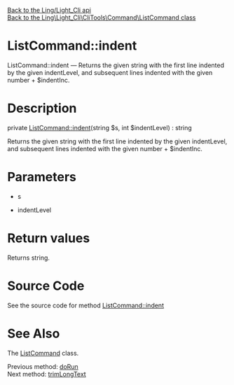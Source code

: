 [Back to the Ling/Light_Cli api](https://github.com/lingtalfi/Light_Cli/blob/master/doc/api/Ling/Light_Cli.md)<br>
[Back to the Ling\Light_Cli\CliTools\Command\ListCommand class](https://github.com/lingtalfi/Light_Cli/blob/master/doc/api/Ling/Light_Cli/CliTools/Command/ListCommand.md)


ListCommand::indent
================



ListCommand::indent — Returns the given string with the first line indented by the given indentLevel, and subsequent lines indented with the given number + $indentInc.




Description
================


private [ListCommand::indent](https://github.com/lingtalfi/Light_Cli/blob/master/doc/api/Ling/Light_Cli/CliTools/Command/ListCommand/indent.md)(string $s, int $indentLevel) : string




Returns the given string with the first line indented by the given indentLevel, and subsequent lines indented with the given number + $indentInc.




Parameters
================


- s

    

- indentLevel

    


Return values
================

Returns string.








Source Code
===========
See the source code for method [ListCommand::indent](https://github.com/lingtalfi/Light_Cli/blob/master/CliTools/Command/ListCommand.php#L234-L237)


See Also
================

The [ListCommand](https://github.com/lingtalfi/Light_Cli/blob/master/doc/api/Ling/Light_Cli/CliTools/Command/ListCommand.md) class.

Previous method: [doRun](https://github.com/lingtalfi/Light_Cli/blob/master/doc/api/Ling/Light_Cli/CliTools/Command/ListCommand/doRun.md)<br>Next method: [trimLongText](https://github.com/lingtalfi/Light_Cli/blob/master/doc/api/Ling/Light_Cli/CliTools/Command/ListCommand/trimLongText.md)<br>

